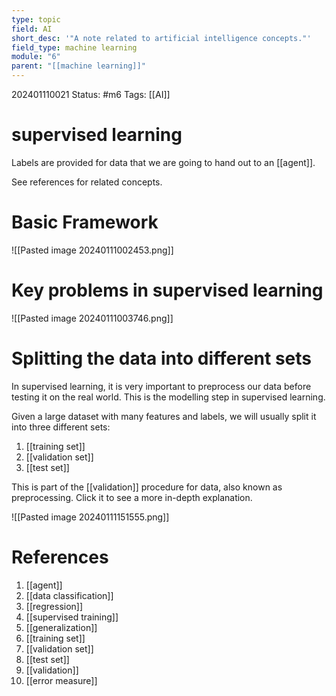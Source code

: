 ```yaml
---
type: topic
field: AI
short_desc: '"A note related to artificial intelligence concepts."'
field_type: machine learning
module: "6"
parent: "[[machine learning]]"
---
```



202401110021
Status: #m6
Tags: [[AI]]

# supervised learning

Labels are provided for data that we are going to hand out to an [[agent]].

See references for related concepts.

# Basic Framework

![[Pasted image 20240111002453.png]]

# Key problems in supervised learning

![[Pasted image 20240111003746.png]]

# Splitting the data into different sets

In supervised learning, it is very important to preprocess our data before testing it on the real world. This is the modelling step in supervised learning.

Given a large dataset with many features and labels, we will usually split it into three different sets:
1. [[training set]]
2. [[validation set]]
3. [[test set]]

This is part of the [[validation]] procedure for data, also known as preprocessing. Click it to see a more in-depth explanation.

![[Pasted image 20240111151555.png]]
# References

1. [[agent]]
2. [[data classification]]
3. [[regression]]
4. [[supervised training]]
5. [[generalization]]
6. [[training set]]
7. [[validation set]]
8. [[test set]]
9. [[validation]]
10. [[error measure]]

